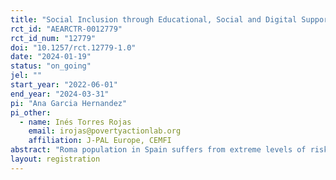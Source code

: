 ```yaml
---
title: "Social Inclusion through Educational, Social and Digital Support in Roma Population in Spain"
rct_id: "AEARCTR-0012779"
rct_id_num: "12779"
doi: "10.1257/rct.12779-1.0"
date: "2024-01-19"
status: "on_going"
jel: ""
start_year: "2022-06-01"
end_year: "2024-03-31"
pi: "Ana Garcia Hernandez"
pi_other:
  - name: Inés Torres Rojas
    email: irojas@povertyactionlab.org
    affiliation: J-PAL Europe, CEMFI
abstract: "Roma population in Spain suffers from extreme levels of risk of poverty and/or social exclusion, a considerably lower educational level and much higher unemployment rates than the general population, especially women. The aim of this study is to obtain causal evidence on the impact of a multi-dimensional program providing vulnerable Roma population families with children with social and individual support, educational tutoring and digital skills training. The randomized control trial (RCT), implemented by Fundación Secretariado Gitano, will randomly assign around 170 families to two groups: one that will receive the three types of assistance (treatment group), and other not participating in any of the interventions (control group). We will analyze the effect of the program on educational performance of children and parental involvement in their education, life conditions and digital competences. Regarding education, we expect the intervention to improve attendance, attitudes and competences, as well as a positive effect in life conditions and digital skills among children and adults."
layout: registration
---
```


